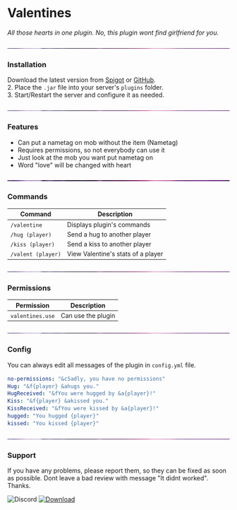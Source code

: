 # Valentines     
*All those hearts in one plugin. No, this plugin wont find girlfriend for you.*  

![](https://github.com/wejkey/SoneMC/raw/main/images/images2/separator.png)

### Installation

Download the latest version from [Spigot](https://www.spigotmc.org/resources/valentines.122853/) or [GitHub](https://github.com/wejkey/Valentines/releases/tag/1.0-dev3).  
2. Place the `.jar` file into your server's `plugins` folder.  
3. Start/Restart the server and configure it as needed.  

![](https://github.com/wejkey/SoneMC/raw/main/images/images2/separator.png)


### Features

- Can put a nametag on mob without the item (Nametag)
- Requires permissions, so not everybody can use it
- Just look at the mob you want put nametag on
- Word "love" will be changed with heart


![](https://github.com/wejkey/SoneMC/raw/main/images/images2/separator.png)

### Commands

| Command | Description |
|---------|------------|
| `/valentine` | Displays plugin's commands |
| `/hug (player)` | Send a hug to another player |
| `/kiss (player)` | Send a kiss to another player |
| `/valent (player)` | View Valentine's stats of a player |


![](https://github.com/wejkey/SoneMC/raw/main/images/images2/separator.png)


### Permissions

| Permission | Description |
|------------|-------------|
| `valentines.use` | Can use the plugin |

![](https://github.com/wejkey/SoneMC/raw/main/images/images2/separator.png)


### Config

You can always edit all messages of the plugin in `config.yml` file.

```yaml
no-permissions: "&cSadly, you have no permissions"
Hug: "&f{player} &ahugs you."
HugReceived: "&fYou were hugged by &a{player}!"
Kiss: "&f{player} &akissed you."
KissReceived: "&fYou were kissed by &a{player}!"
hugged: "You hugged {player}"
kissed: "You kissed {player}"
```

![](https://github.com/wejkey/SoneMC/raw/main/images/images2/separator.png)


### Support

If you have any problems, please report them, so they can be fixed as soon as possible. Dont leave a bad review with message "It didnt worked". Thanks.

![Discord](https://img.shields.io/discord/1340050728764575815?color=blue&style=for-the-badge)
[![Download](https://img.shields.io/badge/Download-latest-blue?style=for-the-badge)](https://github.com/wejkey/Valentines/releases/tag/1.0-dev3)
